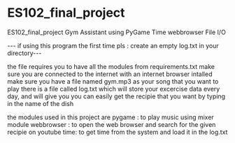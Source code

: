 # ES102_final_project
ES102_final_project  Gym Assistant using PyGame Time webbrowser File I/O

--- if using this program the first time pls : create an empty log.txt in your directory---

the file requires you to have all the modules from requirements.txt
make sure you are connected to the internet with an internet browser intalled
make sure you have a file named gym.mp3 as your song that you want to play
there is a file called log.txt which will store your excercise data every day, and will give you 
you can easily get the recipie that you want by typing in the name of the dish

the modules used in this project are
pygame : to play music using mixer module
webbrowser : to open the web browser and search for the given recipie on youtube
time: to get time from the system and load it in the log.txt 
